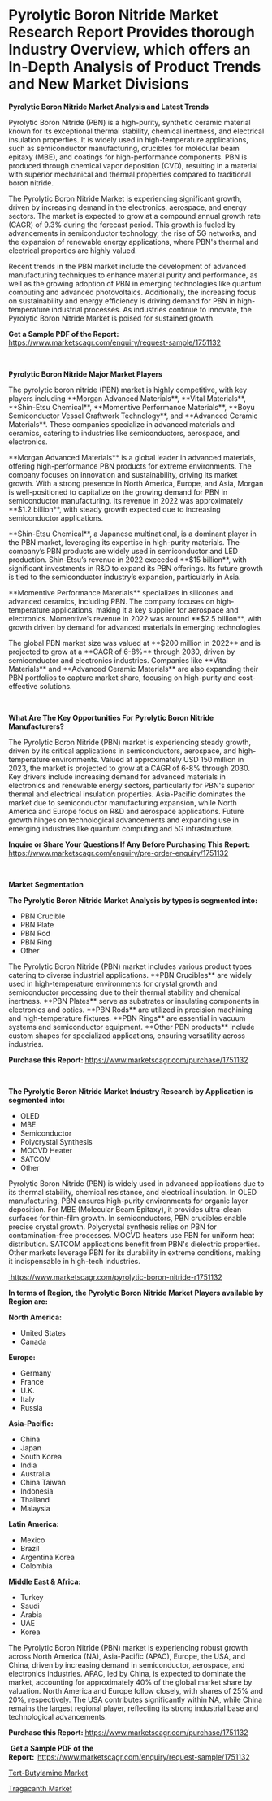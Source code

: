 <p><h1>Pyrolytic Boron Nitride Market Research Report Provides thorough Industry Overview, which offers an In-Depth Analysis of Product Trends and New Market Divisions</h1></p><p><strong>Pyrolytic Boron Nitride Market Analysis and Latest Trends</strong></p>
<p><p>Pyrolytic Boron Nitride (PBN) is a high-purity, synthetic ceramic material known for its exceptional thermal stability, chemical inertness, and electrical insulation properties. It is widely used in high-temperature applications, such as semiconductor manufacturing, crucibles for molecular beam epitaxy (MBE), and coatings for high-performance components. PBN is produced through chemical vapor deposition (CVD), resulting in a material with superior mechanical and thermal properties compared to traditional boron nitride.</p><p>The Pyrolytic Boron Nitride Market is experiencing significant growth, driven by increasing demand in the electronics, aerospace, and energy sectors. The market is expected to grow at a compound annual growth rate (CAGR) of 9.3% during the forecast period. This growth is fueled by advancements in semiconductor technology, the rise of 5G networks, and the expansion of renewable energy applications, where PBN's thermal and electrical properties are highly valued.</p><p>Recent trends in the PBN market include the development of advanced manufacturing techniques to enhance material purity and performance, as well as the growing adoption of PBN in emerging technologies like quantum computing and advanced photovoltaics. Additionally, the increasing focus on sustainability and energy efficiency is driving demand for PBN in high-temperature industrial processes. As industries continue to innovate, the Pyrolytic Boron Nitride Market is poised for sustained growth.</p></p>
<p><strong>Get a Sample PDF of the Report:&nbsp;</strong> <a href="https://www.marketscagr.com/enquiry/request-sample/1751132?utm_campaign=1901&utm_medium=2&utm_source=Github&utm_content=ia&utm_term=26012025&utm_id=pyrolytic-boron-nitride">https://www.marketscagr.com/enquiry/request-sample/1751132</a></p>
<p>&nbsp;</p>
<p><strong>Pyrolytic Boron Nitride Major Market Players</strong></p>
<p><p>The pyrolytic boron nitride (PBN) market is highly competitive, with key players including **Morgan Advanced Materials**, **Vital Materials**, **Shin-Etsu Chemical**, **Momentive Performance Materials**, **Boyu Semiconductor Vessel Craftwork Technology**, and **Advanced Ceramic Materials**. These companies specialize in advanced materials and ceramics, catering to industries like semiconductors, aerospace, and electronics.</p><p>**Morgan Advanced Materials** is a global leader in advanced materials, offering high-performance PBN products for extreme environments. The company focuses on innovation and sustainability, driving its market growth. With a strong presence in North America, Europe, and Asia, Morgan is well-positioned to capitalize on the growing demand for PBN in semiconductor manufacturing. Its revenue in 2022 was approximately **$1.2 billion**, with steady growth expected due to increasing semiconductor applications.</p><p>**Shin-Etsu Chemical**, a Japanese multinational, is a dominant player in the PBN market, leveraging its expertise in high-purity materials. The company’s PBN products are widely used in semiconductor and LED production. Shin-Etsu’s revenue in 2022 exceeded **$15 billion**, with significant investments in R&D to expand its PBN offerings. Its future growth is tied to the semiconductor industry’s expansion, particularly in Asia.</p><p>**Momentive Performance Materials** specializes in silicones and advanced ceramics, including PBN. The company focuses on high-temperature applications, making it a key supplier for aerospace and electronics. Momentive’s revenue in 2022 was around **$2.5 billion**, with growth driven by demand for advanced materials in emerging technologies.</p><p>The global PBN market size was valued at **$200 million in 2022** and is projected to grow at a **CAGR of 6-8%** through 2030, driven by semiconductor and electronics industries. Companies like **Vital Materials** and **Advanced Ceramic Materials** are also expanding their PBN portfolios to capture market share, focusing on high-purity and cost-effective solutions.</p></p>
<p>&nbsp;</p>
<p><strong>What Are The Key Opportunities For Pyrolytic Boron Nitride Manufacturers?</strong></p>
<p><p>The Pyrolytic Boron Nitride (PBN) market is experiencing steady growth, driven by its critical applications in semiconductors, aerospace, and high-temperature environments. Valued at approximately USD 150 million in 2023, the market is projected to grow at a CAGR of 6-8% through 2030. Key drivers include increasing demand for advanced materials in electronics and renewable energy sectors, particularly for PBN's superior thermal and electrical insulation properties. Asia-Pacific dominates the market due to semiconductor manufacturing expansion, while North America and Europe focus on R&D and aerospace applications. Future growth hinges on technological advancements and expanding use in emerging industries like quantum computing and 5G infrastructure.</p></p>
<p><strong>Inquire or Share Your Questions If Any Before Purchasing This Report:</strong> <a href="https://www.marketscagr.com/enquiry/pre-order-enquiry/1751132?utm_campaign=1901&utm_medium=2&utm_source=Github&utm_content=ia&utm_term=26012025&utm_id=pyrolytic-boron-nitride">https://www.marketscagr.com/enquiry/pre-order-enquiry/1751132</a></p>
<p>&nbsp;</p>
<p><strong>Market Segmentation</strong></p>
<p><strong>The Pyrolytic Boron Nitride Market Analysis by types is segmented into:</strong></p>
<p><ul><li>PBN Crucible</li><li>PBN Plate</li><li>PBN Rod</li><li>PBN Ring</li><li>Other</li></ul></p>
<p><p>The Pyrolytic Boron Nitride (PBN) market includes various product types catering to diverse industrial applications. **PBN Crucibles** are widely used in high-temperature environments for crystal growth and semiconductor processing due to their thermal stability and chemical inertness. **PBN Plates** serve as substrates or insulating components in electronics and optics. **PBN Rods** are utilized in precision machining and high-temperature fixtures. **PBN Rings** are essential in vacuum systems and semiconductor equipment. **Other PBN products** include custom shapes for specialized applications, ensuring versatility across industries.</p></p>
<p><strong>Purchase this Report:&nbsp;</strong><a href="https://www.marketscagr.com/purchase/1751132?utm_campaign=1901&utm_medium=2&utm_source=Github&utm_content=ia&utm_term=26012025&utm_id=pyrolytic-boron-nitride">https://www.marketscagr.com/purchase/1751132</a></p>
<p>&nbsp;</p>
<p><strong>The Pyrolytic Boron Nitride Market Industry Research by Application is segmented into:</strong></p>
<p><ul><li>OLED</li><li>MBE</li><li>Semiconductor</li><li>Polycrystal Synthesis</li><li>MOCVD Heater</li><li>SATCOM</li><li>Other</li></ul></p>
<p><p>Pyrolytic Boron Nitride (PBN) is widely used in advanced applications due to its thermal stability, chemical resistance, and electrical insulation. In OLED manufacturing, PBN ensures high-purity environments for organic layer deposition. For MBE (Molecular Beam Epitaxy), it provides ultra-clean surfaces for thin-film growth. In semiconductors, PBN crucibles enable precise crystal growth. Polycrystal synthesis relies on PBN for contamination-free processes. MOCVD heaters use PBN for uniform heat distribution. SATCOM applications benefit from PBN's dielectric properties. Other markets leverage PBN for its durability in extreme conditions, making it indispensable in high-tech industries.</p></p>
<p><a href="https://www.marketscagr.com/pyrolytic-boron-nitride-r1751132?utm_campaign=1901&utm_medium=2&utm_source=Github&utm_content=ia&utm_term=26012025&utm_id=pyrolytic-boron-nitride">&nbsp;https://www.marketscagr.com/pyrolytic-boron-nitride-r1751132</a></p>
<p><strong>In terms of Region, the Pyrolytic Boron Nitride Market Players available by Region are:</strong></p>
<p>
    <p> <strong> North America: </strong>
        <ul>
            <li>United States</li>
            <li>Canada</li>
        </ul>
        </p> 
    <p> <strong> Europe: </strong>
        <ul>
            <li>Germany</li>
            <li>France</li>
            <li>U.K.</li>
            <li>Italy</li>
            <li>Russia</li>
        </ul>
        </p> 
    <p> <strong> Asia-Pacific: </strong>
        <ul>
            <li>China</li>
            <li>Japan</li>
            <li>South Korea</li>
            <li>India</li>
            <li>Australia</li>
            <li>China Taiwan</li>
            <li>Indonesia</li>
            <li>Thailand</li>
            <li>Malaysia</li>
        </ul>
        </p> 
    <p> <strong> Latin America: </strong>
        <ul>
            <li>Mexico</li>
            <li>Brazil</li>
            <li>Argentina Korea</li>
            <li>Colombia</li>
        </ul>
        </p> 
    <p> <strong> Middle East & Africa: </strong>
        <ul>
            <li>Turkey</li>
            <li>Saudi</li>
            <li>Arabia</li>
            <li>UAE</li>
            <li>Korea</li>
        </ul>
    </p>
    </p>
<p><p>The Pyrolytic Boron Nitride (PBN) market is experiencing robust growth across North America (NA), Asia-Pacific (APAC), Europe, the USA, and China, driven by increasing demand in semiconductor, aerospace, and electronics industries. APAC, led by China, is expected to dominate the market, accounting for approximately 40% of the global market share by valuation. North America and Europe follow closely, with shares of 25% and 20%, respectively. The USA contributes significantly within NA, while China remains the largest regional player, reflecting its strong industrial base and technological advancements.</p></p>
<p><strong>Purchase this Report: </strong><a href="https://www.marketscagr.com/purchase/1751132?utm_campaign=1901&utm_medium=2&utm_source=Github&utm_content=ia&utm_term=26012025&utm_id=pyrolytic-boron-nitride">https://www.marketscagr.com/purchase/1751132</a></p>
<p>&nbsp;<strong>Get a Sample PDF of the Report:&nbsp;&nbsp;</strong><a href="https://www.marketscagr.com/enquiry/request-sample/1751132?utm_campaign=1901&utm_medium=2&utm_source=Github&utm_content=ia&utm_term=26012025&utm_id=pyrolytic-boron-nitride">https://www.marketscagr.com/enquiry/request-sample/1751132</a></p>
<p><strong></strong></p>
<p><p><a href="https://github.com/shirleenfraker87/Market-Research-Report-List-1/blob/main/tert-butylamine-market.md?utm_campaign=1901&utm_medium=2&utm_source=Github&utm_content=ia&utm_term=26012025&utm_id=pyrolytic-boron-nitride">Tert-Butylamine Market</a></p><p><a href="https://github.com/mezokathleen834/Market-Research-Report-List-1/blob/main/tragacanth-market.md?utm_campaign=1901&utm_medium=2&utm_source=Github&utm_content=ia&utm_term=26012025&utm_id=pyrolytic-boron-nitride">Tragacanth Market</a></p></p>